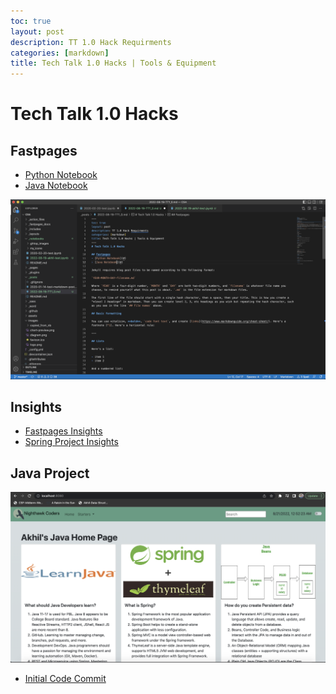 ```yaml
---
toc: true
layout: post
description: TT 1.0 Hack Requirments
categories: [markdown]
title: Tech Talk 1.0 Hacks | Tools & Equipment
---
```

# Tech Talk 1.0 Hacks

## Fastpages
- [Python Notebook](https://akhilnandhakumar.github.io/CSA/jupyter/2022/08/18/java-notebook.html)
- [Java Notebook](https://akhilnandhakumar.github.io/CSA/jupyter/2022/08/18/java-notebook.html)

![](https://github.com/AkhilNandhakumar/CSA/blob/master/images/fastpages_in_vscode.png?raw=true "Fastpages in VSCode Enviornment")

## Insights
- [Fastpages Insights](https://github.com/AkhilNandhakumar/CSA/pulse)
- [Spring Project Insights](https://github.com/AkhilNandhakumar/akhil-spring/pulse)

## Java Project

![](https://github.com/AkhilNandhakumar/akhil-spring/blob/master/src/main/resources/static/images/localhost.png?raw=true "Java Spring Project Running on Localhost")

- [Initial Code Commit](https://github.com/AkhilNandhakumar/akhil-spring/commit/6d4819ae84a6248a441183e5dc44d241c5b07a65)

